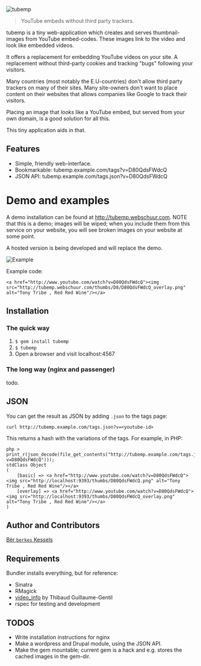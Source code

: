 ![tubemp](https://raw.github.com/berkes/tubemp/develop/public/img/logo.png)

> YouTube embeds without third party trackers.

tubemp is a tiny web-application which creates and serves thumbnail-images from YouTube embed-codes. These images link to the video and look like embedded videos.

It offers a replacement for embedding YouTube videos on your site. A
replacement without third-party cookies and tracking "bugs" following your
visitors.

Many countries (most notably the E.U-countries) don't allow third party
trackers on many of their sites. Many site-owners don't want to place
content on their websites that allows companies like Google to track
their visitors. 

Placing an image that *looks* like a YouTube embed, but served from your
own domain, is a good solution for all this.

This tiny application aids in that.

## Features

* Simple, friendly web-interface.
* Bookmarkable: tubemp.example.com/tags?v=D80QdsFWdcQ
* JSON API: tubemp.example.com/tags.json?v=D80QdsFWdcQ

# Demo and examples

A demo installation can be found at http://tubemp.webschuur.com. NOTE
that this is a demo; images will be wiped; when you include them from
this service on your website, you will see broken images on your website at some point.

A hosted version is being developed and will replace the demo.

![Example](http://i.imgur.com/SI4zMrF.png)

Example code:

`<a href="http://www.youtube.com/watch?v=D80QdsFWdcQ"><img src="http://tubemp.webschuur.com/thumbs/D8/D80QdsFWdcQ_overlay.png" alt="Tony Tribe , Red Red Wine"/></a>`

## Installation

### The quick way

1. `$ gem install tubemp`
1. `$ tubemp`
1. Open a browser and visit localhost:4567

### The long way (nginx and passenger)

todo.

## JSON

You can get the result as JSON by adding `.json` to the tags page:

    curl http://tubemp.example.com/tags.json?v=<youtube-id>

This returns a hash with the variations of the tags. For example, in PHP:

    php > print_r(json_decode(file_get_contents("http://tubemp.example.com/tags.json?v=D80QdsFWdcQ")));
    stdClass Object
    (
        [basic] => <a href="http://www.youtube.com/watch?v=D80QdsFWdcQ"><img src="http://localhost:9393/thumbs/D80QdsFWdcQ.png" alt="Tony Tribe , Red Red Wine"/></a>
        [overlay] => <a href="http://www.youtube.com/watch?v=D80QdsFWdcQ"><img src="http://localhost:9393/thumbs/D80QdsFWdcQ_overlay.png" alt="Tony Tribe , Red Red Wine"/></a>
    )

## Author and Contributors

[Bèr `berkes` Kessels](http://berk.es)

## Requirements

Bundler installs everything, but for reference:

* Sinatra
* RMagick
* [video_info](https://rubygems.org/gems/video_info) by Thibaud Guillaume-Gentil
* rspec for testing and development

## TODOS
* Write installation instructions for nginx
* Make a wordpress and Drupal module, using the JSON API.
* Make the gem mountable; current gem is a hack and e.g. stores the
  cached images in the gem-dir.
